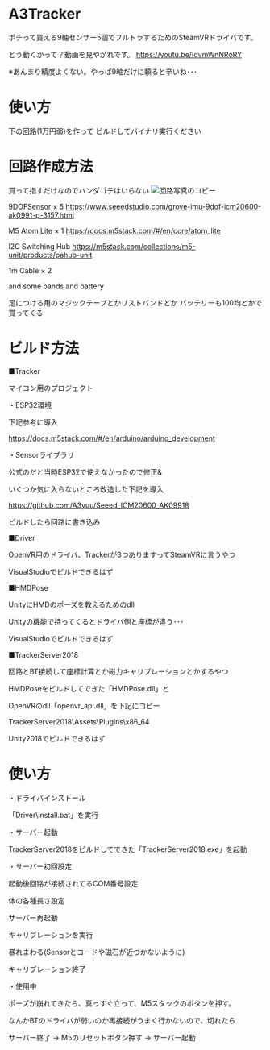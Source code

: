# A3Tracker

ポチって買える9軸センサー5個でフルトラするためのSteamVRドライバです。

どう動くかって？動画を見やがれです。
https://youtu.be/IdvmWnNRoRY

※あんまり精度よくない。やっぱ9軸だけに頼ると辛いね･･･

# 使い方

下の回路(1万円弱)を作って
ビルドしてバイナリ実行ください

# 回路作成方法
買って指すだけなのでハンダゴテはいらない
![回路写真のコピー](https://user-images.githubusercontent.com/21051958/89866230-28b4f700-dbea-11ea-96a0-29cf40be8483.jpg)

9DOFSensor × 5
https://www.seeedstudio.com/grove-imu-9dof-icm20600-ak0991-p-3157.html

M5 Atom Lite × 1
https://docs.m5stack.com/#/en/core/atom_lite

I2C Switching Hub
https://m5stack.com/collections/m5-unit/products/pahub-unit

1m Cable × 2

and some bands and battery

足につける用のマジックテープとかリストバンドとか
バッテリーも100均とかで買ってくる

# ビルド方法

■Tracker

マイコン用のプロジェクト

・ESP32環境

下記参考に導入

https://docs.m5stack.com/#/en/arduino/arduino_development

・Sensorライブラリ

公式のだと当時ESP32で使えなかったので修正&

いくつか気に入らないところ改造した下記を導入

https://github.com/A3yuu/Seeed_ICM20600_AK09918

ビルドしたら回路に書き込み

■Driver

OpenVR用のドライバ、Trackerが3つありますってSteamVRに言うやつ

VisualStudioでビルドできるはず

■HMDPose

UnityにHMDのポーズを教えるためのdll

Unityの機能で持ってくるとドライバ側と座標が違う･･･

VisualStudioでビルドできるはず

■TrackerServer2018

回路とBT接続して座標計算とか磁力キャリブレーションとかするやつ

HMDPoseをビルドしてできた「HMDPose.dll」と

OpenVRのdll「openvr_api.dll」を下記にコピー

TrackerServer2018\Assets\Plugins\x86_64

Unity2018でビルドできるはず

# 使い方
・ドライバインストール

「Driver\install.bat」を実行

・サーバー起動

TrackerServer2018をビルドしてできた「TrackerServer2018.exe」を起動

・サーバー初回設定

起動後回路が接続されてるCOM番号設定

体の各種長さ設定

サーバー再起動

キャリブレーションを実行

暴れまわる(Sensorとコードや磁石が近づかないように)

キャリブレーション終了

・使用中

ポーズが崩れてきたら、真っすぐ立って、M5スタックのボタンを押す。

なんかBTのドライバが弱いのか再接続がうまく行かないので、切れたら

サーバー終了 → 
M5のリセットボタン押す → 
サーバー起動

